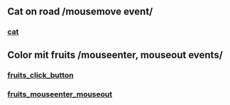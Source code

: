 ## Cat on road /mousemove event/
### [cat](https://svitlanasvit.github.io/Step_Academy_jQuery_Cat_mousemove_Fruits_lab_10/index.html)
## Color mit fruits /mouseenter, mouseout events/
### [fruits_click_button](https://svitlanasvit.github.io/Step_Academy_jQuery_Cat_mousemove_Fruits_lab_10/index2.html)
### [fruits_mouseenter_mouseout](https://svitlanasvit.github.io/Step_Academy_jQuery_Cat_mousemove_Fruits_lab_10/index2_2.html)